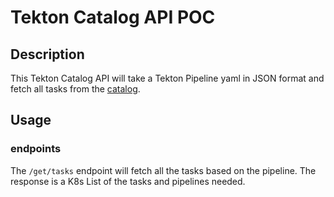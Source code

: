 # Tekton Catalog API POC 

## Description

This Tekton Catalog API will take a Tekton Pipeline yaml in JSON format
and fetch all tasks from the [catalog](https://github.com/tektoncd/catalog).


## Usage



### endpoints

The `/get/tasks` endpoint will fetch all the tasks based on the pipeline.
The response is a K8s List of the tasks and pipelines needed. 